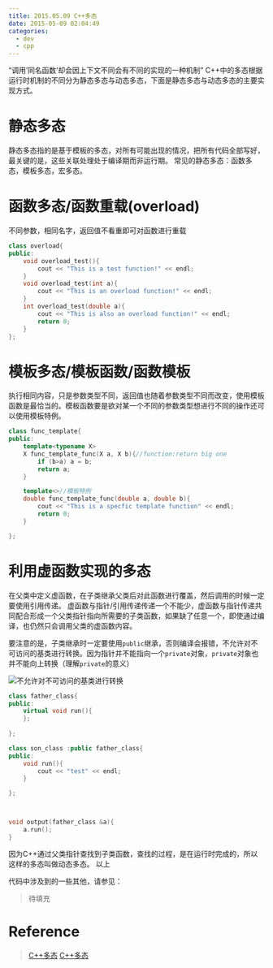 ```yaml
---
title: 2015.05.09 C++多态
date: 2015-05-09 02:04:49
categories:
  - dev
  - cpp
---
```

“调用’同名函数’却会因上下文不同会有不同的实现的一种机制”
C++中的多态根据运行时机制的不同分为静态多态与动态多态，下面是静态多态与动态多态的主要实现方式。
<!-- more -->

# 静态多态

静态多态指的是基于模板的多态，对所有可能出现的情况，把所有代码全部写好，最关键的是，这些关联处理处于编译期而非运行期。
常见的静态多态：函数多态，模板多态，宏多态。

# 函数多态/函数重载(overload)

不同参数，相同名字，返回值不看重即可对函数进行重载

```cpp
class overload{
public:
	void overload_test(){
		cout << "This is a test function!" << endl;
	}
	void overload_test(int a){
		cout << "This is an overload function!" << endl;
	}
	int overload_test(double a){
		cout << "This is also an overload function!" << endl;
		return 0;
	}
};
```

# 模板多态/模板函数/函数模板

执行相同内容，只是参数类型不同，返回值也随着参数类型不同而改变，使用模板函数是最恰当的。模板函数要是欲对某一个不同的参数类型想进行不同的操作还可以使用模板特例。

```cpp
class func_template{
public:
	template<typename X>
	X func_template_func(X a, X b){//function:return big one
		if (b>a) a = b;
		return a;
	}

	template<>//模板特例
	double func_template_func(double a, double b){
		cout << "This is a specfic template function" << endl;
		return 0;
	}

};
```

# 利用虚函数实现的多态

在父类中定义虚函数，在子类继承父类后对此函数进行覆盖，然后调用的时候一定要使用引用传递。
虚函数与指针/引用传递传递一个不能少，虚函数与指针传递共同配合形成一个父类指针指向所需要的子类函数，如果缺了任意一个，即使通过编译，也仍然只会调用父类的虚函数内容。

要注意的是，子类继承时一定要使用`public`继承，否则编译会报错，不允许对不可访问的基类进行转换。因为指针并不能指向一个`private`对象，`private`对象也并不能向上转换（理解`private`的意义）


![不允许对不可访问的基类进行转换](https://ooo.0o0.ooo/2017/05/24/592545c28b9b8.png)


```cpp
class father_class{
public:
	virtual void run(){
	};
	
};

class son_class :public father_class{
public:
	void run(){
		cout << "test" << endl;
	}

};



void output(father_class &a){
	a.run();
}
```

因为C++通过父类指针查找到子类函数，查找的过程，是在运行时完成的，所以这样的多态叫做动态多态。
以上


代码中涉及到的一些其他，请参见：
> 待填充

# Reference

> [C++多态](http://www.360doc.com/content/11/0710/17/1976682_132733496.shtml)
> [C++多态](http://www.cnblogs.com/hongzg1982/archive/2011/05/11/2042920.html)